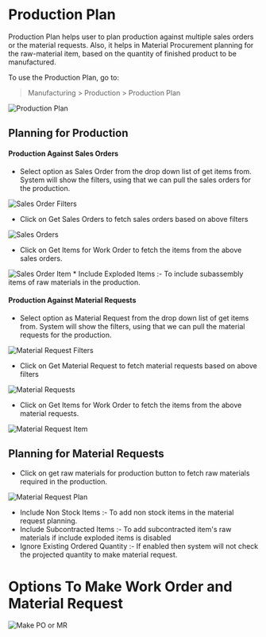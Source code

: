 <!-- add-breadcrumbs -->
# Production Plan

Production Plan helps user to plan production against multiple sales orders or the material requests. Also, it helps in Material Procurement planning for the raw-material item, based on the quantity of finished product to be manufactured.

To use the Production Plan, go to:

> Manufacturing > Production > Production Plan

<img class="screenshot" alt="Production Plan" src="/docs/assets/img/manufacturing/production_plan.png">

## Planning for Production

#### Production Against Sales Orders

* Select option as Sales Order from the drop down list of get items from. System will show the filters, using that we can pull the sales orders for the production.

<img class="screenshot" alt="Sales Order Filters" src="/docs/assets/img/manufacturing/sales_order_filter.png">

* Click on Get Sales Orders to fetch sales orders based on above filters

<img class="screenshot" alt="Sales Orders" src="/docs/assets/img/manufacturing/sales_orders.png">

* Click on Get Items for Work Order to fetch the items from the above sales orders.

<img class="screenshot" alt="Sales Order Item" src="/docs/assets/img/manufacturing/sales_order_items.png">
	* Include Exploded Items :- To include subassembly items of raw materials in the production.

#### Production Against Material Requests

* Select option as Material Request from the drop down list of get items from. System will show the filters, using that we can pull the material requests for the production.

<img class="screenshot" alt="Material Request Filters" src="/docs/assets/img/manufacturing/material_request_filter.png">

* Click on Get Material Request to fetch material requests based on above filters

<img class="screenshot" alt="Material Requests" src="/docs/assets/img/manufacturing/material_requests.png">

* Click on Get Items for Work Order to fetch the items from the above material requests.

<img class="screenshot" alt="Material Request Item" src="/docs/assets/img/manufacturing/material_request_items.png">

## Planning for Material Requests
* Click on get raw materials for production button to fetch raw materials required in the production.

<img class="screenshot" alt="Material Request Plan" src="/docs/assets/img/manufacturing/material_request_plan.png">

  * Include Non Stock Items :- To add non stock items in the material request planning.
  * Include Subcontracted Items :- To add subcontracted item's raw materials if include exploded items is disabled
  * Ignore Existing Ordered Quantity :- If enabled then system will not check the projected quantity to make material request.

# Options To Make Work Order and Material Request

<img class="screenshot" alt="Make PO or MR" src="/docs/assets/img/manufacturing/make_po_mr.png">
